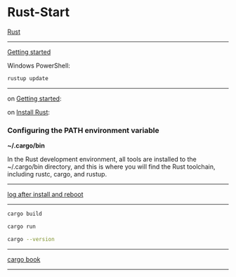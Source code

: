 # Rust-Start

[Rust](https://www.rust-lang.org/)

____

[Getting started](https://www.rust-lang.org/learn/get-started)

Windows PowerShell:

```bash
rustup update
```

____

on [Getting started](https://www.rust-lang.org/learn/get-started):

on [Install Rust](https://www.rust-lang.org/tools/install):

### Configuring the PATH environment variable

**~/.cargo/bin**

In the Rust development environment, all tools are installed to the ~/.cargo/bin directory, and this is where you will find the Rust toolchain, including rustc, cargo, and rustup.

____

[log after install and reboot](/documentation/afterInstallLog.md)

____

```bash
cargo build
```

```bash
cargo run
```

```bash
cargo --version
```

____

[cargo book](documentation/cargoBook.md)

____
